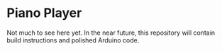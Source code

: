 # Piano Player

Not much to see here yet.  In the near future, this repository will contain build instructions and polished Arduino code.